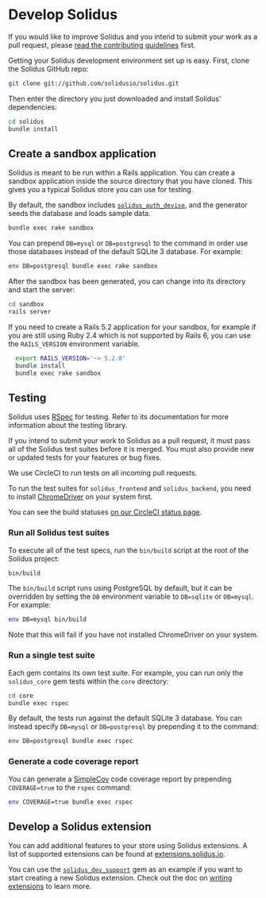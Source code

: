 # Develop Solidus

If you would like to improve Solidus and you intend to submit your work as a
pull request, please [read the contributing guidelines][contributing] first.

Getting your Solidus development environment set up is easy. First, clone the
Solidus GitHub repo:

```bash
git clone git://github.com/solidusio/solidus.git
```

Then enter the directory you just downloaded and install Solidus' dependencies:

```bash
cd solidus
bundle install
```

## Create a sandbox application

Solidus is meant to be run within a Rails application. You can create a sandbox
application inside the source directory that you have cloned. This gives you a
typical Solidus store you can use for testing.

By default, the sandbox includes [`solidus_auth_devise`][solidus-auth-devise],
and the generator seeds the database and loads sample data.

```bash
bundle exec rake sandbox
```

You can prepend `DB=mysql` or `DB=postgresql` to the command in order use those
databases instead of the default SQLite 3 database. For example:

```bash
env DB=postgresql bundle exec rake sandbox
```

After the sandbox has been generated, you can change into its directory and
start the server:

```bash
cd sandbox
rails server
```

If you need to create a Rails 5.2 application for your sandbox, for example
if you are still using Ruby 2.4 which is not supported by Rails 6, you can
use the `RAILS_VERSION` environment variable.

```bash
  export RAILS_VERSION='~> 5.2.0'
  bundle install
  bundle exec rake sandbox
```

[contributing]: https://github.com/solidusio/solidus/blob/master/CONTRIBUTING.md
[solidus-auth-devise]: https://github.com/solidusio/solidus_auth_devise

## Testing

Solidus uses [RSpec][rspec] for testing. Refer to its documentation
for more information about the testing library.

If you intend to submit your work to Solidus as a pull request, it must pass all
of the Solidus test suites before it is merged. You must also provide new or
updated tests for your features or bug fixes.

We use CircleCI to run tests on all incoming pull requests.

To run the test suites for `solidus_frontend` and `solidus_backend`, you need to
install [ChromeDriver][chromedriver] on your system first.

You can see the build statuses [on our CircleCI status page][circleci].

[rspec]: http://rspec.info/

### Run all Solidus test suites

To execute all of the test specs, run the `bin/build` script at the root of the
Solidus project:

```bash
bin/build
```

The `bin/build` script runs using PostgreSQL by default, but it can be overridden
by setting the `DB` environment variable to `DB=sqlite` or `DB=mysql`. For
example:

```bash
env DB=mysql bin/build
```

Note that this will fail if you have not installed ChromeDriver on your system.

### Run a single test suite

Each gem contains its own test suite. For example, you can run only the
`solidus_core` gem tests within the `core` directory:

```bash
cd core
bundle exec rspec
```

By default, the tests run against the default SQLite 3 database. You can instead
specify `DB=mysql` or `DB=postgresql` by prepending it to the command:

```bash
env DB=postgresql bundle exec rspec
```

### Generate a code coverage report

You can generate a [SimpleCov][simplecov] code
coverage report by prepending `COVERAGE=true` to the `rspec` command:

```bash
env COVERAGE=true bundle exec rspec
```

[simplecov]: https://github.com/colszowka/simplecov

## Develop a Solidus extension

You can add additional features to your store using Solidus extensions. A list
of supported extensions can be found at [extensions.solidus.io][extensions].

You can use the [`solidus_dev_support`][solidus_dev_support] gem as an example if you want to
start creating a new Solidus extension. Check out the doc on
[writing extensions][writing-extensions] to learn more.

[chromedriver]: https://sites.google.com/a/chromium.org/chromedriver/home
[circleci]: https://circleci.com/gh/solidusio/solidus
[extensions]: http://extensions.solidus.io
[writing-extensions]: https://guides.solidus.io/developers/extensions/writing-extensions.html
[solidus_dev_support]: https://github.com/solidusio/solidus_dev_support
